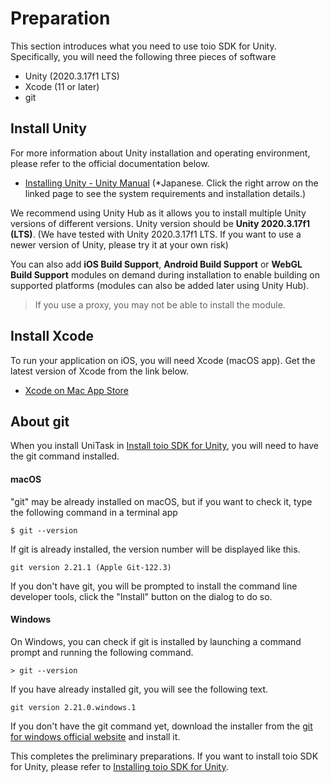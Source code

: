 # Preparation

This section introduces what you need to use toio SDK for Unity. Specifically, you will need the following three pieces of software

- Unity (2020.3.17f1 LTS)
- Xcode (11 or later)
- git

## Install Unity

For more information about Unity installation and operating environment, please refer to the official documentation below.

- [Installing Unity \- Unity Manual](https://docs.unity3d.com/2020.3/Documentation/Manual/GettingStartedInstallingUnity.html)
(*Japanese. Click the right arrow on the linked page to see the system requirements and installation details.)

We recommend using Unity Hub as it allows you to install multiple Unity versions of different versions.
Unity version should be **Unity 2020.3.17f1 (LTS)**. (We have tested with Unity 2020.3.17f1 LTS. If you want to use a newer version of Unity, please try it at your own risk)

You can also add **iOS Build Support**, **Android Build Support** or **WebGL Build Support** modules on demand during installation to enable building on supported platforms (modules can also be added later using Unity Hub).

> If you use a proxy, you may not be able to install the module.

## Install Xcode

To run your application on iOS, you will need Xcode (macOS app). Get the latest version of Xcode from the link below.

- [‎Xcode on Mac App Store](https://apps.apple.com/app/xcode/id497799835)

## About git

When you install UniTask in [Install toio SDK for Unity](download_sdk.md), you will need to have the git command installed.

#### macOS

"git" may be already installed on macOS, but if you want to check it, type the following command in a terminal app

```
$ git --version
```

If git is already installed, the version number will be displayed like this.

```
git version 2.21.1 (Apple Git-122.3)
```

If you don't have git, you will be prompted to install the command line developer tools, click the "Install" button on the dialog to do so.

#### Windows

On Windows, you can check if git is installed by launching a command prompt and running the following command.

```
> git --version
```

If you have already installed git, you will see the following text.

```
git version 2.21.0.windows.1
```

If you don't have the git command yet, download the installer from the [git for windows official website](https://gitforwindows.org/) and install it.



This completes the preliminary preparations. If you want to install toio SDK for Unity, please refer to [Installing toio SDK for Unity](download_sdk.md).